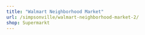 ```yaml
---
title: "Walmart Neighborhood Market"
url: /simpsonville/walmart-neighborhood-market-2/
shop: Supermarkt
---
```

